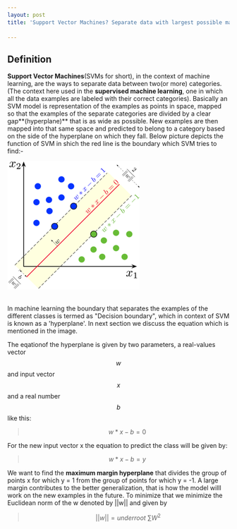 ```yaml
---
layout: post
title: 'Support Vector Machines? Separate data with largest possible margin!'

---
```


<script type="text/javascript" async
  src="https://cdn.mathjax.org/mathjax/latest/MathJax.js?config=TeX-MML-AM_CHTML">
</script>

## Definition

**Support Vector Machines**(SVMs for short), in the context of machine learning, are the ways to separate data between two(or more) categories. (The context here used in the **supervised machine learning**, one in which all the data examples are labeled with their correct categories). Basically an SVM model is representation of the examples as points in space, mapped so that the examples of the separate categories are divided by a clear gap**(hyperplane)** that is as wide as possible. New examples are then mapped into that same space and predicted to belong to a category based on the side of the hyperplane on which they fall. Below picture depicts the function of SVM in shich the red line is the boundary which SVM tries to find:-
<br>
<div class="imgcap">
<img src="/assets/images/blog5_support-vector-machines/blog5_SVM_margin.png">
</div>
<br>

In machine learning the boundary that separates the examples of the different classes is termed as "Decision boundary", which in context of SVM is known as a 'hyperplane'. In next section we discuss the equation which is mentioned in the image.

The eqationof the hyperplane is given by two parameters, a real-values vector $$ w $$ and input vector $$ x $$ and a real number $$ b $$ like this:
> $$ w*x - b =0 $$

For the new input vector x the equation to predict the class will be given by:
> $$ w*x - b = y $$

We want to find the **maximum margin hyperplane** that divides the group of points x for which y = 1 from the group of points for which y = -1. A large margin contributes to the better generalization, that is how the model willl work on the new examples in the future. To minimize that we minimize the Euclidean norm of the w denoted by ||w|| and given by 

> $$ \ ||w|| = underroot \ \sum W ^2 $$
